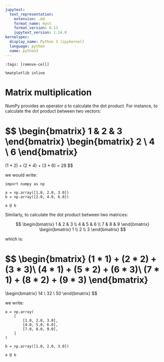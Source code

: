 ```yaml
---
jupytext:
  text_representation:
    extension: .md
    format_name: myst
    format_version: 0.13
    jupytext_version: 1.14.0
kernelspec:
  display_name: Python 3 (ipykernel)
  language: python
  name: python3
---
```


```{code-cell} ipython3
:tags: [remove-cell]

%matplotlib inline
```

# Matrix multiplication

NumPy provides an operator `@` to calculate the dot product. For instance, to calculate the dot product between two vectors:

$$
\begin{bmatrix}
1 & 2 & 3
\end{bmatrix}
\begin{bmatrix}
2 \\ 4 \\ 6
\end{bmatrix}
=
(1 * 2) + (2 * 4) + (3 * 6)
= 28
$$

we would write:

```{code-cell}
import numpy as np

a = np.array([1.0, 2.0, 3.0])
b = np.array([2.0, 4.0, 6.0])

a @ b
```

Similarly, to calculate the dot product between two matrices:

$$
\begin{bmatrix}
1 & 2 & 3 \\
4 & 5 & 6 \\
7 & 8 & 9
\end{bmatrix}
\begin{bmatrix}
1 \\ 2 \\ 3
\end{bmatrix}
$$

which is:

$$
\begin{bmatrix}
(1 * 1) + (2 * 2) + (3 * 3)\\
(4 * 1) + (5 * 2) + (6 * 3)\\
(7 * 1) + (8 * 2) + (9 * 3)
\end{bmatrix}
=
\begin{bmatrix}
14 \\ 32 \\ 50
\end{bmatrix}
$$

we write:

```{code-cell} ipython3
a = np.array(
    [
        [1.0, 2.0, 3.0],
        [4.0, 5.0, 6.0],
        [7.0, 8.0, 9.0],
    ]
)

b = np.array([1.0, 2.0, 3.0])

a @ b
```
